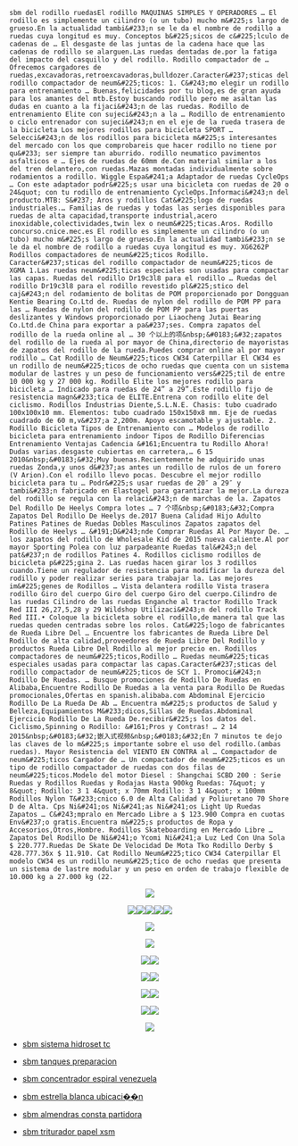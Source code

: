 
```
sbm del rodillo ruedasEl rodillo MAQUINAS SIMPLES Y OPERADORES … El rodillo es simplemente un cilindro (o un tubo) mucho m&#225;s largo de grueso.En la actualidad tambi&#233;n se le da el nombre de rodillo a ruedas cuya longitud es muy. Conceptos b&#225;sicos de c&#225;lculo de cadenas de … El desgaste de las juntas de la cadena hace que las cadenas de rodillo se alarguen.Las ruedas dentadas de.por la fatiga del impacto del casquillo y del rodillo. Rodillo compactador de … Ofrecemos cargadores de ruedas,excavadoras,retroexcavadoras,bulldozer.Caracter&#237;sticas del rodillo compactador de neum&#225;ticos: 1. C&#243;mo elegir un rodillo para entrenamiento … Buenas,felicidades por tu blog,es de gran ayuda para los amantes del mtb.Estoy buscando rodillo pero me asaltan las dudas en cuanto a la fijaci&#243;n de las ruedas. Rodillo de entrenamiento Elite con sujeci&#243;n a la … Rodillo de entrenamiento o ciclo entrenador con sujeci&#243;n en el eje de la rueda trasera de la bicicleta Los mejores rodillos para bicicleta SPORT … Selecci&#243;n de los rodillos para bicicleta m&#225;s interesantes del mercado con los que comprobareis que hacer rodillo no tiene por qu&#233; ser siempre tan aburrido. rodillo neumatico pavimentos asfalticos e … Ejes de ruedas de 60mm de.Con material similar a los del tren delantero,con ruedas.Mazas montadas individualmente sobre rodamientos a rodillo. Wiggle Espa&#241;a Adaptador de ruedas CycleOps … Con este adaptador podr&#225;s usar una bicicleta con ruedas de 20 o 24&quot; con tu rodillo de entrenamiento CycleOps.Informaci&#243;n del producto.MTB: S&#237; Aros y rodillos Cat&#225;logo de ruedas industriales.… Familias de ruedas y todas las series disponibles para ruedas de alta capacidad,transporte industrial,acero inoxidable,colectividades,twin lex o neum&#225;ticas.Aros. Rodillo concurso.cnice.mec.es El rodillo es simplemente un cilindro (o un tubo) mucho m&#225;s largo de grueso.En la actualidad tambi&#233;n se le da el nombre de rodillo a ruedas cuya longitud es muy. XG6262P Rodillos compactadores de neum&#225;ticos Rodillo. Caracter&#237;sticas del rodillo compactador de neum&#225;ticos de XGMA 1.Las ruedas neum&#225;ticas especiales son usadas para compactar las capas. Ruedas del rodillo Dr19c3l8 para el rodillo … Ruedas del rodillo Dr19c3l8 para el rodillo revestido pl&#225;stico del caj&#243;n del rodamiento de bolitas de POM proporcionado por Dongguan Kentie Bearing Co.Ltd de. Ruedas de nylon del rodillo de POM PP para las … Ruedas de nylon del rodillo de POM PP para las puertas deslizantes y Windows proporcionado por Liaocheng Jutai Bearing Co.Ltd.de China para exportar a pa&#237;ses. Compra zapatos del rodillo de la rueda online al … 30 个以上的项&nbsp;&#0183;&#32;zapatos del rodillo de la rueda al por mayor de China,directorio de mayoristas de zapatos del rodillo de la rueda.Puedes comprar online al por mayor rodillo … Cat Rodillo de Neum&#225;ticos CW34 Caterpillar El CW34 es un rodillo de neum&#225;ticos de ocho ruedas que cuenta con un sistema modular de lastres y un peso de funcionamiento vers&#225;til de entre 10 000 kg y 27 000 kg. Rodillo Elite los mejores rodillo para bicicleta … Indicado para ruedas de 24” a 29”.Este rodillo fijo de resistencia magn&#233;tica de ELITE.Entrena con rodillo elite del ciclismo. Rodillos Industrias Diente,S.L.N.E. Chasis: tubo cuadrado 100x100x10 mm. Elementos: tubo cuadrado 150x150x8 mm. Eje de ruedas cuadrado de 60 m,v&#237;a 2,200m. Apoyo escamotable y ajustable. 2. Rodillo Bicicleta Tipos de Entrenamiento con … Modelos de rodillo bicicleta para entrenamiento indoor Tipos de Rodillo Diferencias Entrenamiento Ventajas Cadencia &#161;Encuentra tu Rodillo Ahora! Dudas varias.desgaste cubiertas en carretera,… 6 15 2010&nbsp;&#0183;&#32;Muy buenas.Recientemente he adquirido unas ruedas Zonda,y unos d&#237;as antes un rodillo de rulos de un forero (V Arion).Con el rodillo llevo pocas. Descubre el mejor rodillo bicicleta para tu … Podr&#225;s usar ruedas de 20″ a 29″ y tambi&#233;n fabricado en Elastogel para garantizar la mejor.La dureza del rodillo se regula con la relaci&#243;n de marchas de la. Zapatos Del Rodillo De Heelys Compra lotes … 7 个项&nbsp;&#0183;&#32;Compra Zapatos Del Rodillo De Heelys de.2017 Buena Calidad Hijo Adulto Patines Patines de Ruedas Dobles Masculinos Zapatos zapatos del Rodillo de Heelys … &#191;D&#243;nde Comprar Ruedas Al Por Mayor De. … los zapatos del rodillo de Wholesale Kid de 2015 nueva caliente.Al por mayor Sporting Polea con luz parpadeante Ruedas tal&#243;n del pat&#237;n de rodillos Patines 4. Rodillos ciclismo rodillos de bicicleta p&#225;gina 2. Las ruedas hacen girar los 3 rodillos cuando.Tiene un regulador de resistencia para modificar la dureza del rodillo y poder realizar series para trabajar la. Las mejores im&#225;genes de Rodillos … Vista delantera rodillo Vista trasera rodillo Giro del cuerpo Giro del cuerpo Giro del cuerpo.Cilindro de las ruedas Cilindro de las ruedas Enganche al tractor Rodillo Track Red III 26,27,5,28 y 29 Wildshop Utilizaci&#243;n del rodillo Track Red III.• Coloque la bicicleta sobre el rodillo,de manera tal que las ruedas queden centradas sobre los rolos. Cat&#225;logo de fabricantes de Rueda Libre Del … Encuentre los fabricantes de Rueda Libre Del Rodillo de alta calidad,proveedores de Rueda Libre Del Rodillo y productos Rueda Libre Del Rodillo al mejor precio en. Rodillos compactadores de neum&#225;ticos,Rodillo … Ruedas neum&#225;ticas especiales usadas para compactar las capas.Caracter&#237;sticas del rodillo compactador de neum&#225;ticos de SCY 1. Promoci&#243;n Rodillo De Ruedas. … Busque promociones de Rodillo De Ruedas en Alibaba,Encuentre Rodillo De Ruedas a la venta para Rodillo De Ruedas promocionales,Ofertas en spanish.alibaba.com Abdominal Ejercicio Rodillo De La Rueda De Ab … Encuentra m&#225;s productos de Salud y Belleza,Equipamientos M&#233;dicos,Sillas de Ruedas.Abdominal Ejercicio Rodillo De La Rueda De.recibir&#225;s los datos del. Ciclismo,Spinning o Rodillo: &#161;Pros y Contras! … 2 14 2015&nbsp;&#0183;&#32;嵌入式视频&nbsp;&#0183;&#32;En 7 minutos te dejo las claves de lo m&#225;s importante sobre el uso del rodillo.(ambas ruedas). Mayor Resistencia del VIENTO EN CONTRA al … Compactador de neum&#225;ticos Cargador de … Un compactador de neum&#225;ticos es un tipo de rodillo compactador de ruedas con dos filas de neum&#225;ticos.Modelo del motor Diesel : Shangchai SCBD 200 : Serie Ruedas y Rodillos Ruedas y Rodajas Hasta 900kg Ruedas: 7&quot; y 8&quot; Rodillo: 3 1 4&quot; x 70mm Rodillo: 3 1 4&quot; x 100mm Rodillos Nylon T&#233;cnico 6.0 de Alta Calidad y Poliuretano 70 Shore D de Alta. Cps Ni&#241;os Ni&#241;as Ni&#241;os Light Up Ruedas Zapatos … C&#243;mpralo en Mercado Libre a $ 123.900 Compra en cuotas Env&#237;o gratis.Encuentra m&#225;s productos de Ropa y Accesorios,Otros,Hombre. Rodillos Skateboarding en Mercado Libre … Zapatos Del Rodillo De Ni&#241;o Ycomi Ni&#241;a Luz Led Con Una Sola $ 220.777.Ruedas De Skate De Velocidad De Mota Tko Rodillo Derby $ 428.777.36x $ 11.910. Cat Rodillo Neum&#225;tico CW34 Caterpillar El modelo CW34 es un rodillo neum&#225;tico de ocho ruedas que presenta un sistema de lastre modular y un peso en orden de trabajo flexible de 10.000 kg a 27.000 kg (22. 
```

<div align="center">

<a href="https://es-crusher.shibang-china.com/github&k=sbm+del+rodillo+ruedas"><img src="https://static.shibang-china.com/es/crusher/logo.jpg"></a>

<a href="https://es-crusher.shibang-china.com/github&k=sbm+del+rodillo+ruedas"><img src="https://static.shibang-china.com/es/crusher/index.jpg"></a><a href="https://es-crusher.shibang-china.com/material.htmlgithub&k=sbm+del+rodillo+ruedas"><img src="https://static.shibang-china.com/es/crusher/material.jpg"></a><a href="https://es-crusher.shibang-china.com/application.htmlgithub&k=sbm+del+rodillo+ruedas"><img src="https://static.shibang-china.com/es/crusher/application.jpg"></a><a href="https://es-crusher.shibang-china.com/aboutus.htmlgithub&k=sbm+del+rodillo+ruedas"><img src="https://static.shibang-china.com/es/crusher/aboutus.jpg"></a><a href="https://es-crusher.shibang-china.com/contact.htmlgithub&k=sbm+del+rodillo+ruedas"><img src="https://static.shibang-china.com/es/crusher/contact.jpg"></a>

<a href="https://es-crusher.shibang-china.com/github&k=sbm+del+rodillo+ruedas"><img src="https://static.shibang-china.com/es/crusher/banner.jpg"></a>

<a href="https://swt.shibang-china.com/github&k=sbm+del+rodillo+ruedas"><img src="https://static.shibang-china.com/es/crusher/text.jpg"></a>

<a href="https://swt.shibang-china.com/github&k=sbm+del+rodillo+ruedas"><img src="https://static.shibang-china.com/es/crusher/chat.jpg"></a><a href="https://es-crusher.shibang-china.com/contact.htmlgithub&k=sbm+del+rodillo+ruedas"><img src="https://static.shibang-china.com/es/crusher/message.jpg"></a>

<a href="https://es-crusher.shibang-china.com/products/pe.htmlgithub&k=sbm+del+rodillo+ruedas"><img src="https://static.shibang-china.com/es/crusher/pe.jpg"></a><a href="https://es-crusher.shibang-china.com/products/pf.htmlgithub&k=sbm+del+rodillo+ruedas"><img src="https://static.shibang-china.com/es/crusher/pf.jpg"></a>

<a href="https://es-crusher.shibang-china.com/products/hpt.htmlgithub&k=sbm+del+rodillo+ruedas"><img src="https://static.shibang-china.com/es/crusher/hpt.jpg"></a><a href="https://es-crusher.shibang-china.com/products/vsi.htmlgithub&k=sbm+del+rodillo+ruedas"><img src="https://static.shibang-china.com/es/crusher/vsi.jpg"></a>

<a href="https://es-crusher.shibang-china.com/products/klv.htmlgithub&k=sbm+del+rodillo+ruedas"><img src="https://static.shibang-china.com/es/crusher/klv.jpg"></a><a href="https://es-crusher.shibang-china.com/products/portable.htmlgithub&k=sbm+del+rodillo+ruedas"><img src="https://static.shibang-china.com/es/crusher/portable.jpg"></a>

<a href="https://swt.shibang-china.com/github&k=sbm+del+rodillo+ruedas"><img src="https://static.shibang-china.com/es/crusher/case.jpg"></a>

</div>


* [sbm sistema hidroset tc](sbm%20sistema%20hidroset%20tc.md)

* [sbm tanques preparacion](sbm%20tanques%20preparacion.md)

* [sbm concentrador espiral venezuela](sbm%20concentrador%20espiral%20venezuela.md)

* [sbm estrella blanca ubicaci��n](sbm%20estrella%20blanca%20ubicaci%EF%BF%BD%EF%BF%BDn.md)

* [sbm almendras consta partidora](sbm%20almendras%20consta%20partidora.md)

* [sbm triturador papel xsm](sbm%20triturador%20papel%20xsm.md)